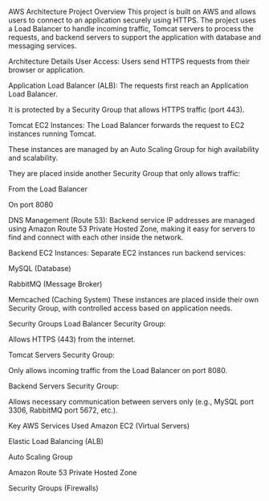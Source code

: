 AWS Architecture Project
Overview
This project is built on AWS and allows users to connect to an application securely using HTTPS. The project uses a Load Balancer to handle incoming traffic, Tomcat servers to process the requests, and backend servers to support the application with database and messaging services.

Architecture Details
User Access:
Users send HTTPS requests from their browser or application.

Application Load Balancer (ALB):
The requests first reach an Application Load Balancer.

It is protected by a Security Group that allows HTTPS traffic (port 443).

Tomcat EC2 Instances:
The Load Balancer forwards the request to EC2 instances running Tomcat.

These instances are managed by an Auto Scaling Group for high availability and scalability.

They are placed inside another Security Group that only allows traffic:

From the Load Balancer

On port 8080

DNS Management (Route 53):
Backend service IP addresses are managed using Amazon Route 53 Private Hosted Zone, making it easy for servers to find and connect with each other inside the network.

Backend EC2 Instances:
Separate EC2 instances run backend services:

MySQL (Database)

RabbitMQ (Message Broker)

Memcached (Caching System)
These instances are placed inside their own Security Group, with controlled access based on application needs.

Security Groups
Load Balancer Security Group:

Allows HTTPS (443) from the internet.

Tomcat Servers Security Group:

Only allows incoming traffic from the Load Balancer on port 8080.

Backend Servers Security Group:

Allows necessary communication between servers only (e.g., MySQL port 3306, RabbitMQ port 5672, etc.).

Key AWS Services Used
Amazon EC2 (Virtual Servers)

Elastic Load Balancing (ALB)

Auto Scaling Group

Amazon Route 53 Private Hosted Zone

Security Groups (Firewalls)
